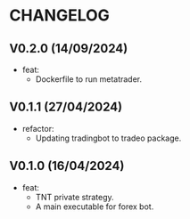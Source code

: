 # CHANGELOG

## V0.2.0  (14/09/2024)
- feat:
  - Dockerfile to run metatrader.

## V0.1.1  (27/04/2024)
- refactor:
  - Updating tradingbot to tradeo package.

## V0.1.0  (16/04/2024)
- feat:
  - TNT private strategy.
  - A main executable for forex bot.